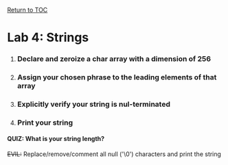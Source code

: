 <a href="https://github.com/CyberTrainingUSAF/05-C-Programming/blob/master/00-Table-of-Contents.md" rel="Return to TOC"> Return to TOC </a>

# Lab 4: Strings

1. ### Declare and zeroize a char array with a dimension of 256
2. ### Assign your chosen phrase to the leading elements of that array
3. ### Explicitly verify your string is nul-terminated
4. ### Print your string

#### QUIZ: What is your string length?

~~EVIL:~~ Replace/remove/comment all null \('\0'\) characters and print the string



